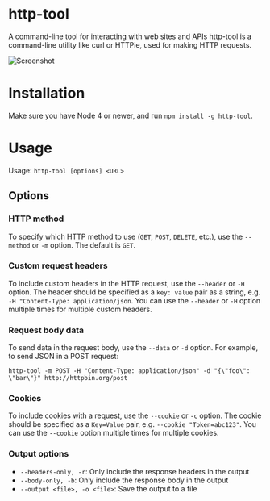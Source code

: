 # http-tool
A command-line tool for interacting with web sites and APIs
http-tool is a command-line utility like curl or HTTPie, used for making HTTP requests.

![Screenshot](https://raw.githubusercontent.com/joeattardi/http-tool/master/screenshot.png)

# Installation
Make sure you have Node 4 or newer, and run `npm install -g http-tool`.

# Usage
Usage: `http-tool [options] <URL>`

## Options
### HTTP method
To specify which HTTP method to use (`GET`, `POST`, `DELETE`, etc.), use the `--method` or `-m` option. The default is `GET`.

### Custom request headers
To include custom headers in the HTTP request, use the `--header` or `-H` option. The header should be specified as a `key: value` pair as a string, e.g. `-H "Content-Type: application/json`. You can use the `--header` or `-H` option multiple times for multiple custom headers.

### Request body data
To send data in the request body, use the `--data` or `-d` option. For example, to send JSON in a POST request:

`http-tool -m POST -H "Content-Type: application/json" -d "{\"foo\": \"bar\"}" http://httpbin.org/post`

### Cookies
To include cookies with a request, use the `--cookie` or `-c` option. The cookie should be specified as a `Key=Value` pair, e.g. `--cookie "Token=abc123"`. You can use the `--cookie` option multiple times for multiple cookies.

### Output options
 * `--headers-only, -r`: Only include the response headers in the output
 * `--body-only, -b`: Only include the response body in the output
 * `--output <file>, -o <file>`: Save the output to a file
